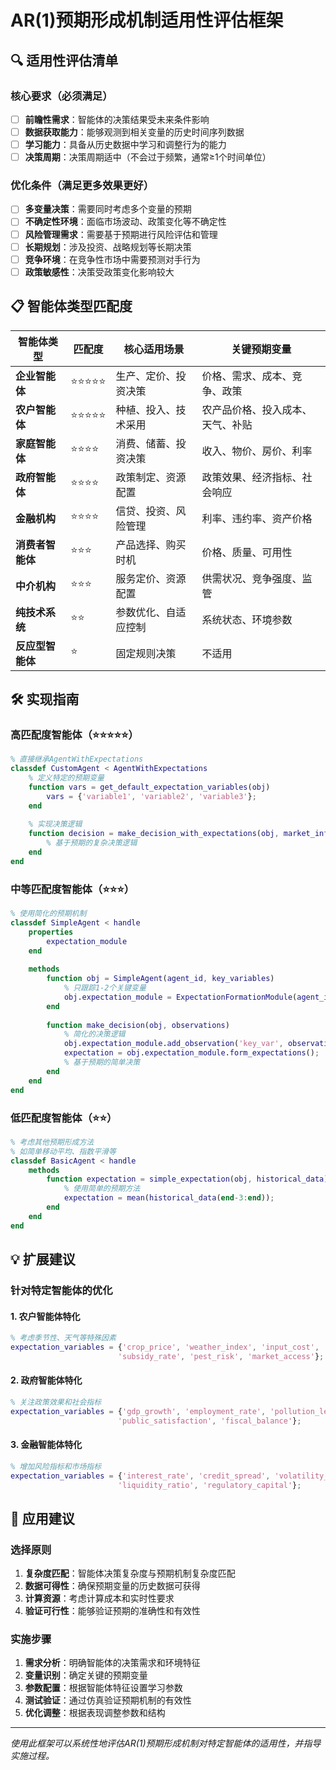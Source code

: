 # AR(1)预期形成机制适用性评估框架

## 🔍 适用性评估清单

### **核心要求（必须满足）**
- [ ] **前瞻性需求**：智能体的决策结果受未来条件影响
- [ ] **数据获取能力**：能够观测到相关变量的历史时间序列数据
- [ ] **学习能力**：具备从历史数据中学习和调整行为的能力
- [ ] **决策周期**：决策周期适中（不会过于频繁，通常≥1个时间单位）

### **优化条件（满足更多效果更好）**
- [ ] **多变量决策**：需要同时考虑多个变量的预期
- [ ] **不确定性环境**：面临市场波动、政策变化等不确定性
- [ ] **风险管理需求**：需要基于预期进行风险评估和管理
- [ ] **长期规划**：涉及投资、战略规划等长期决策
- [ ] **竞争环境**：在竞争性市场中需要预测对手行为
- [ ] **政策敏感性**：决策受政策变化影响较大

## 📋 智能体类型匹配度

| 智能体类型 | 匹配度 | 核心适用场景 | 关键预期变量 |
|-----------|--------|-------------|-------------|
| **企业智能体** | ⭐⭐⭐⭐⭐ | 生产、定价、投资决策 | 价格、需求、成本、竞争、政策 |
| **农户智能体** | ⭐⭐⭐⭐⭐ | 种植、投入、技术采用 | 农产品价格、投入成本、天气、补贴 |
| **家庭智能体** | ⭐⭐⭐⭐ | 消费、储蓄、投资决策 | 收入、物价、房价、利率 |
| **政府智能体** | ⭐⭐⭐⭐ | 政策制定、资源配置 | 政策效果、经济指标、社会响应 |
| **金融机构** | ⭐⭐⭐⭐ | 信贷、投资、风险管理 | 利率、违约率、资产价格 |
| **消费者智能体** | ⭐⭐⭐ | 产品选择、购买时机 | 价格、质量、可用性 |
| **中介机构** | ⭐⭐⭐ | 服务定价、资源配置 | 供需状况、竞争强度、监管 |
| **纯技术系统** | ⭐⭐ | 参数优化、自适应控制 | 系统状态、环境参数 |
| **反应型智能体** | ⭐ | 固定规则决策 | 不适用 |

## 🛠️ 实现指南

### **高匹配度智能体（⭐⭐⭐⭐⭐）**
```matlab
% 直接继承AgentWithExpectations
classdef CustomAgent < AgentWithExpectations
    % 定义特定的预期变量
    function vars = get_default_expectation_variables(obj)
        vars = {'variable1', 'variable2', 'variable3'};
    end
    
    % 实现决策逻辑
    function decision = make_decision_with_expectations(obj, market_info, expectations)
        % 基于预期的复杂决策逻辑
    end
end
```

### **中等匹配度智能体（⭐⭐⭐）**
```matlab
% 使用简化的预期机制
classdef SimpleAgent < handle
    properties
        expectation_module
    end
    
    methods
        function obj = SimpleAgent(agent_id, key_variables)
            % 只跟踪1-2个关键变量
            obj.expectation_module = ExpectationFormationModule(agent_id, key_variables);
        end
        
        function make_decision(obj, observations)
            % 简化的决策逻辑
            obj.expectation_module.add_observation('key_var', observations.key_var);
            expectation = obj.expectation_module.form_expectations();
            % 基于预期的简单决策
        end
    end
end
```

### **低匹配度智能体（⭐⭐）**
```matlab
% 考虑其他预期形成方法
% 如简单移动平均、指数平滑等
classdef BasicAgent < handle
    methods
        function expectation = simple_expectation(obj, historical_data)
            % 使用简单的预期方法
            expectation = mean(historical_data(end-3:end));
        end
    end
end
```

## 💡 扩展建议

### **针对特定智能体的优化**

#### 1. **农户智能体特化**
```matlab
% 考虑季节性、天气等特殊因素
expectation_variables = {'crop_price', 'weather_index', 'input_cost', 
                        'subsidy_rate', 'pest_risk', 'market_access'};
```

#### 2. **政府智能体特化**
```matlab
% 关注政策效果和社会指标
expectation_variables = {'gdp_growth', 'employment_rate', 'pollution_level',
                        'public_satisfaction', 'fiscal_balance'};
```

#### 3. **金融智能体特化**
```matlab
% 增加风险指标和市场指标
expectation_variables = {'interest_rate', 'credit_spread', 'volatility_index',
                        'liquidity_ratio', 'regulatory_capital'};
```

## 🎯 应用建议

### **选择原则**
1. **复杂度匹配**：智能体决策复杂度与预期机制复杂度匹配
2. **数据可得性**：确保预期变量的历史数据可获得
3. **计算资源**：考虑计算成本和实时性要求
4. **验证可行性**：能够验证预期的准确性和有效性

### **实施步骤**
1. **需求分析**：明确智能体的决策需求和环境特征
2. **变量识别**：确定关键的预期变量
3. **参数配置**：根据智能体特征设置学习参数
4. **测试验证**：通过仿真验证预期机制的有效性
5. **优化调整**：根据表现调整参数和结构

---

*使用此框架可以系统性地评估AR(1)预期形成机制对特定智能体的适用性，并指导实施过程。* 
